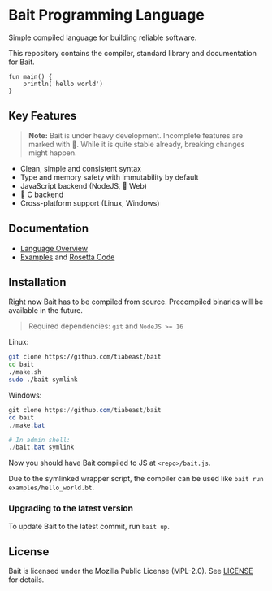 # Bait Programming Language
Simple compiled language for building reliable software.

This repository contains the compiler, standard library and documentation for Bait.

```bait
fun main() {
    println('hello world')
}
```

## Key Features
> **Note:** Bait is under heavy development. Incomplete features are marked with :construction:.
> While it is quite stable already, breaking changes might happen.

- Clean, simple and consistent syntax
- Type and memory safety with immutability by default
- JavaScript backend (NodeJS, :construction: Web)
- :construction: C backend
- Cross-platform support (Linux, Windows)

## Documentation
- [Language Overview](docs/docs.md)
- [Examples](examples) and [Rosetta Code](https://github.com/tiabeast/rosetta-bait)

## Installation
Right now Bait has to be compiled from source.
Precompiled binaries will be available in the future.

> Required dependencies: `git` and `NodeJS >= 16`

Linux:
```sh
git clone https://github.com/tiabeast/bait
cd bait
./make.sh
sudo ./bait symlink
```

Windows:
```powershell
git clone https://github.com/tiabeast/bait
cd bait
./make.bat

# In admin shell:
./bait.bat symlink
```

Now you should have Bait compiled to JS at `<repo>/bait.js`.

Due to the symlinked wrapper script, the compiler can be used like `bait run examples/hello_world.bt`.

### Upgrading to the latest version
To update Bait to the latest commit, run `bait up`.

## License
Bait is licensed under the Mozilla Public License (MPL-2.0).
See [LICENSE](./LICENSE.txt) for details.
